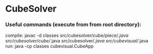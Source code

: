 # CubeSolver

### Useful commands (execute from from root directory):
compile: javac -d classes src/cubesolver/cube/piece/*.java src/cubesolver/cube/*.java src/cubesolver/*.java src/cubevisual/*.java  
run: java -cp classes cubevisual.CubeApp  
